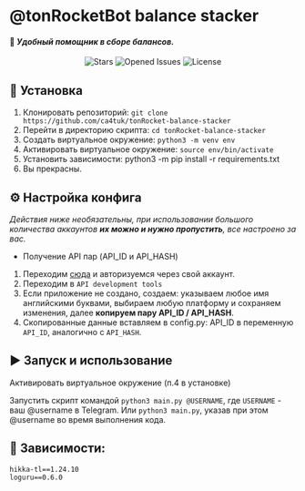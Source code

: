 # @tonRocketBot balance stacker
#### 💎 _Удобный помощник в сборе балансов._

<div align="center">

![Stars](https://img.shields.io/github/stars/ca4tuk/tonRocket-balance-stacker)
![Opened Issues](https://img.shields.io/github/issues-raw/ca4tuk/tonRocket-balance-stacker)
![License](https://img.shields.io/github/license/ca4tuk/tonRocket-balance-stacker)

</div>

## 🔨 Установка
1. Клонировать репозиторий: ``git clone https://github.com/ca4tuk/tonRocket-balance-stacker``
2. Перейти в директорию скрипта: ``cd tonRocket-balance-stacker``
3. Создать виртуальное окружение: ``python3 -m venv env``
4. Активировать виртуальное окружение: ``source env/bin/activate``
5. Установить зависимости: python3 -m pip install -r requirements.txt
6. Вы прекрасны.

## ⚙️ Настройка конфига
_Действия ниже необязательны, при использовании большого количества аккаунтов <b>их можно и нужно пропустить</b>, все 
настроено за вас._
- Получение API пар (API_ID и API_HASH)
1. Переходим <a href="https:/my.telegram.org">сюда</a> и авторизуемся через свой аккаунт.
2. Переходим в `API development tools`
3. Если приложение не создано, создаем: указываем любое имя английскими буквами, выбираем любую платформу и 
   сохраняем изменения, далее <b>копируем пару API_ID / API_HASH</b>.
4. Скопированные данные вставляем в config.py: API_ID в переменную `API_ID`, аналогично с `API_HASH`.

## ▶️ Запуск и использование
Активировать виртуальное окружение (п.4 в установке)

Запустить скрипт командой `python3 main.py @USERNAME`, где `USERNAME` - ваш @username в Telegram.
Или `python3 main.py`, указав при этом @username во время выполнения кода.

## 📝 Зависимости:
```
hikka-tl==1.24.10
loguru==0.6.0
```